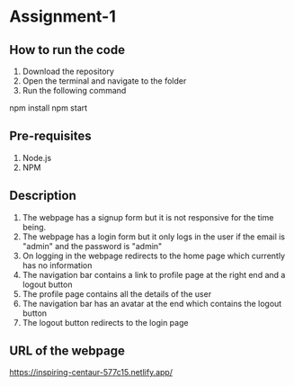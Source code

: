 # Assignment-1

## How to run the code
1. Download the repository
2. Open the terminal and navigate to the folder
3. Run the following command

npm install
npm start


## Pre-requisites
1. Node.js
2. NPM

## Description
1. The webpage has a signup form but it is not responsive for the time being.
2. The webpage has a login form but it only logs in the user if the email is "admin" and the password is "admin"
3. On logging in the webpage redirects to the home page which currently has no information
4. The navigation bar contains a link to profile page at the right end and a logout button
5. The profile page contains all the details of the user
6. The navigation bar has an avatar at the end which contains the logout button
7. The logout button redirects to the login page

## URL of the webpage
https://inspiring-centaur-577c15.netlify.app/
